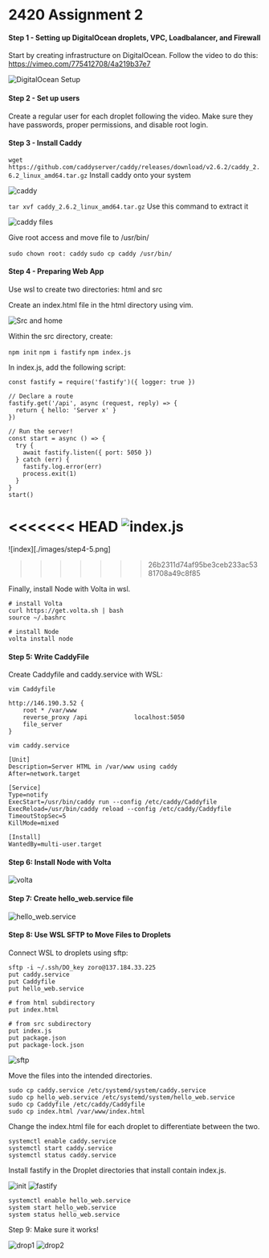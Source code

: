 # 2420 Assignment 2
#### Step 1 - Setting up DigitalOcean droplets, VPC, Loadbalancer, and Firewall

Start by creating infrastructure on DigitalOcean. Follow the video to do this: https://vimeo.com/775412708/4a219b37e7

![DigitalOcean Setup](./images/step1.png)

#### Step 2 - Set up users

Create a regular user for each droplet following the video. Make sure they have passwords, proper permissions, and disable root login.

#### Step 3 - Install Caddy

```wget https://github.com/caddyserver/caddy/releases/download/v2.6.2/caddy_2.6.2_linux_amd64.tar.gz```
Install caddy onto your system

![caddy](./images/step3.png)

```tar xvf caddy_2.6.2_linux_amd64.tar.gz```
Use this command to extract it

![caddy files](./images/step3-5.png)

Give root access and move file to /usr/bin/

```sudo chown root: caddy```
```sudo cp caddy /usr/bin/```

#### Step 4 - Preparing Web App
Use wsl to create two directories: html and src

Create an index.html file in the html directory using vim.

![Src and home](./images/step4.png)

Within the src directory, create:


```npm init```
```npm i fastify```
```npm index.js```

In index.js, add the following script:

```// Require the framework and instantiate it
const fastify = require('fastify')({ logger: true })

// Declare a route
fastify.get('/api', async (request, reply) => {
  return { hello: 'Server x' }
})

// Run the server!
const start = async () => {
  try {
    await fastify.listen({ port: 5050 })
  } catch (err) {
    fastify.log.error(err)
    process.exit(1)
  }
}
start()
```
<<<<<<< HEAD
![index.js](./images/step4-5.png)
=======
![index][./images/step4-5.png]
>>>>>>> 26b2311d74af95be3ceb233ac5381708a49c8f85

Finally, install Node with Volta in wsl.

```
# install Volta
curl https://get.volta.sh | bash
source ~/.bashrc

# install Node
volta install node
```


#### Step 5: Write CaddyFile

Create Caddyfile and caddy.service with WSL:

```
vim Caddyfile

http://146.190.3.52 {
    root * /var/www
    reverse_proxy /api             localhost:5050
    file_server    
}
```

```
vim caddy.service

[Unit]
Description=Server HTML in /var/www using caddy
After=network.target

[Service]
Type=notify
ExecStart=/usr/bin/caddy run --config /etc/caddy/Caddyfile
ExecReload=/usr/bin/caddy reload --config /etc/caddy/Caddyfile
TimeoutStopSec=5
KillMode=mixed

[Install]
WantedBy=multi-user.target
```
#### Step 6: Install Node with Volta

![volta](./images/step4-6.png)

#### Step 7: Create hello_web.service file

![hello_web.service](./images/step7.png)

#### Step 8: Use WSL SFTP to Move Files to Droplets

Connect WSL to droplets using sftp:

```
sftp -i ~/.ssh/DO_key zoro@137.184.33.225
put caddy.service
put Caddyfile
put hello_web.service

# from html subdirectory
put index.html

# from src subdirectory
put index.js
put package.json
put package-lock.json
```
![sftp](./images/step8.png)

Move the files into the intended directories.

```
sudo cp caddy.service /etc/systemd/system/caddy.service
sudo cp hello_web.service /etc/systemd/system/hello_web.service
sudo cp Caddyfile /etc/caddy/Caddyfile
sudo cp index.html /var/www/index.html
```

Change the index.html file for each droplet to differentiate between the two. 

```
systemctl enable caddy.service
systemctl start caddy.service
systemctl status caddy.service
```
Install fastify in the Droplet directories that install contain index.js.

![init](./images/step8-1.png)
![fastify](./images/step8-2.png)

```
systemctl enable hello_web.service
system start hello_web.service
system status hello_web.service
```

Step 9: Make sure it works!

![drop1](./images/step9.png)
![drop2](./images/step9-5.png)


